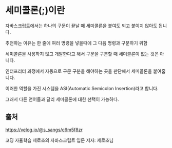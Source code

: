 세미콜론(;)이란
===

자바스크립트에서는 하나의 구문이 끝날 때 세미콜론을 붙여도 되고 붙이지 않아도 됩니다.

추천하는 이유는 한 줄에 여러 명령을 넣을때에 그 다음 명령과 구분하기 위함

세미콜론을 사용하지 않고 개발한다고 해서 구문을 구분할 때 세미콜론이 없는 것은 아니다.

인터프리터 과정에서 자동으로 구문 구분을 해야하는 곳을 판단해서 세미콜론을 붙여줍니다.

이러한 역할을 가진 시스템을 ASI(Automatic Semicolon Insertion)라고 합니다.

그래서 다른 언어들과 달리 세미콜론에 대한 선택이 가능하다.


출처
---

https://velog.io/@s_sangs/c6m5f8zr

코딩 자율학습 제로초의 자바스크립트 입문  저자: 제로초님

